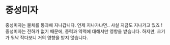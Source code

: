# 중성미자

중성미자는 물체를 통과해 지나갑니다. 언제 지나가냐면.. 사실 지금도 지나가고 있죠
! 중성미자는 전하가 없기 때문에, 중력과 약력에 대해서만 영향을 받습니다. 하지만,
크기가 워낙 작다보니 거의 영향을 받지 않습니다.
